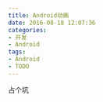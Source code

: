 ```yaml
---
title: Android动画
date: 2016-08-18 12:07:36
categories:
- 开发
- Android
tags:
- Android
- TODO
---
```


占个坑
